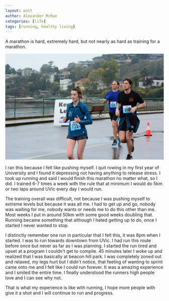 ```yaml
---
layout: post
author: Alexander McRae
categories: [life]
tags: [running, healthy living]
---
```


A marathon is hard, extremely hard, but not nearly as hard as training for a marathon.

<img src="/assets/images/Marathon2018.jpeg">

I ran this because I felt like pushing myself. I quit rowing in my first year of University and I found it depressing not having anything to release stress. I took up running and said I would finish this marathon no matter what, so I did. I trained 6-7 times a week with the rule that at minimum I would do 5km or two laps around UVic every day I would run.

The training overall was difficult, not because I was pushing myself to extreme levels but because it was all me. I had to get up and go, nobody was waiting for me, nobody wants or needs me to do this other than me. Most weeks I put in around 50km with some good weeks doubling that. Running became something that although I hated getting up to do, once I started I never wanted to stop.

I distinctly remember one run in particular that I felt this, it was 8pm when I started. I was to run towards downtown from UVic. I had run this route before once but never as far as I was planning. I started the run tired and upset at a program I couldn't get to compile. 45 minutes later I woke up and realized that I was basically at beacon hill park. I was completely zoned out and relaxed, my legs hurt but I didn't notice, that feeling of wanting to sprint came onto me and I felt like I could run forever. It was a amazing experience and I smiled the entire time. I finally understood the runners high people love and I can see why not.

That is what my experience is like with running, I hope more people with give it a shot and I will continue to run and progress.